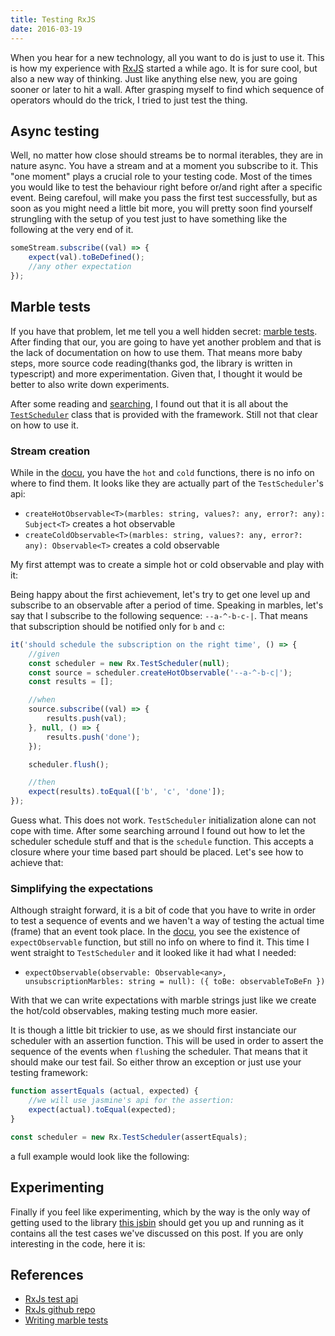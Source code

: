 ```yaml
---
title: Testing RxJS
date: 2016-03-19
---
```


When you hear for a new technology, all you want to do is just to use it. This is how my experience with [RxJS][reactivex] started a while ago. It is for sure cool, but also a new way of thinking. Just like anything else new, you are going sooner or later to hit a wall. After grasping myself to find which sequence of operators whould do the trick, I tried to just test the thing.

[reactivex]: https://github.com/ReactiveX/RxJS

## Async testing

Well, no matter how close should streams be to normal iterables, they are in nature async. You have a stream and at a moment you subscribe to it. This "one moment" plays a crucial role to your testing code. Most of the times you would like to test the behaviour right before or/and right after a specific event. Being carefoul, will make you pass the first test successfully, but as soon as you might need a little bit more, you will pretty soon find yourself strungling with the setup of you test just to have something like the following at the very end of it.

```js
someStream.subscribe((val) => {
    expect(val).toBeDefined();
    //any other expectation
});
```

## Marble tests

If you have that problem, let me tell you a well hidden secret: [marble tests][writing-marble-tests]. After finding that our, you are going to have yet another problem and that is the lack of documentation on how to use them. That means more baby steps, more source code reading(thanks god, the library is written in typescript) and more experimentation. Given that, I thought it would be better to also write down experiments.

After some reading and [searching](https://blog.hyphe.me/rxjs-testing-in-real-world-applications/), I found out that it is all about the [`TestScheduler`](https://github.com/ReactiveX/RxJS/blob/master/src/testing/TestScheduler.ts) class that is provided with the framework. Still not that clear on how to use it.

### Stream creation

While in the [docu][writing-marble-tests], you have the `hot` and `cold` functions, there is no info on where to find them. It looks like they are actually part of the `TestScheduler`'s api:

- `createHotObservable<T>(marbles: string, values?: any, error?: any): Subject<T>` creates a hot observable
- `createColdObservable<T>(marbles: string, values?: any, error?: any): Observable<T>` creates a cold observable

My first attempt was to create a simple hot or cold observable and play with it:

<script src="https://gist.github.com/valotas/09f8fabc1a1db4b108b3.js?file=create-hot-cold-observable.js"></script>

Being happy about the first achievement, let's try to get one level up and subscribe to an observable after a period of time. Speaking in marbles, let's say that I subscribe to the following sequence: `--a-^-b-c-|`. That means that subscription should be notified only for `b` and `c`:

```js
it('should schedule the subscription on the right time', () => {
    //given
    const scheduler = new Rx.TestScheduler(null);
    const source = scheduler.createHotObservable('--a-^-b-c|');
    const results = [];

    //when
    source.subscribe((val) => {
        results.push(val);
    }, null, () => {
        results.push('done');
    });

    scheduler.flush();

    //then
    expect(results).toEqual(['b', 'c', 'done']);
});
```

Guess what. This does not work. `TestScheduler` initialization alone can not cope with time. After some searching arround I found out how to let the scheduler schedule stuff and that is the `schedule` function. This accepts a closure where your time based part should be placed. Let's see how to achieve that:

<script src="https://gist.github.com/valotas/09f8fabc1a1db4b108b3.js?file=schedule.js"></script>

### Simplifying the expectations

Although straight forward, it is a bit of code that you have to write in order to test a sequence of events and we haven't a way of testing the actual time (frame) that an event took place. In the [docu][writing-marble-tests], you see the existence of `expectObservable` function, but still no info on where to find it. This time I went straight to `TestScheduler` and it looked like it had what I needed:

- `expectObservable(observable: Observable<any>, unsubscriptionMarbles: string = null): ({ toBe: observableToBeFn })`

With that we can write expectations with marble strings just like we create the hot/cold observables, making testing much more easier.

It is though a little bit trickier to use, as we should first instanciate our scheduler with an assertion function. This will be used in order to assert the sequence of the events when `flush`ing the scheduler. That means that it should make our test fail. So either throw an exception or just use your testing framework:

```js
function assertEquals (actual, expected) {
    //we will use jasmine's api for the assertion:
    expect(actual).toEqual(expected);
}

const scheduler = new Rx.TestScheduler(assertEquals);
```

a full example would look like the following:

<script src="https://gist.github.com/valotas/09f8fabc1a1db4b108b3.js?file=expectObservable.js"></script>

## Experimenting

Finally if you feel like experimenting, which by the way is the only way of getting used to the library [this jsbin](http://jsbin.com/gist/c71a7aa41de5d03197a2) should get you up and running as it contains all the test cases we've discussed on this post. If you are only interesting in the code, here it is:

<script src="https://gist.github.com/valotas/c71a7aa41de5d03197a2.js?file=specs.js"></script>

## References
- [RxJs test api](http://reactivex.io/rxjs/test.html)
- [RxJs github repo][reactivex]
- [Writing marble tests][writing-marble-tests]

[writing-marble-tests]: https://github.com/ReactiveX/rxjs/blob/master/doc/writing-marble-tests.md
